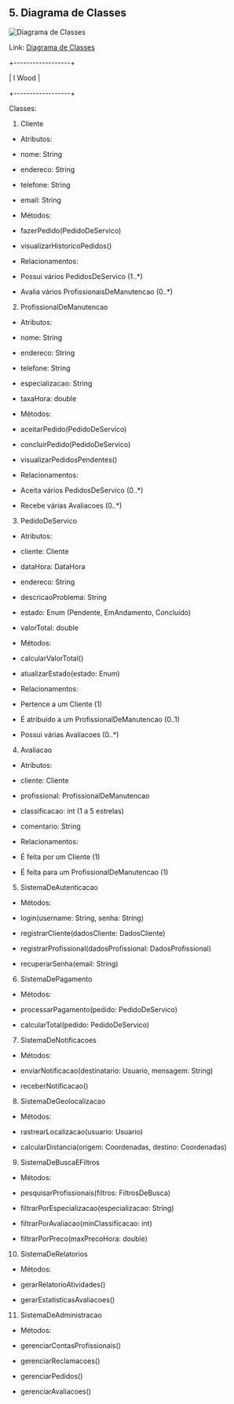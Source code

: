 ## 5. Diagrama de Classes

![Diagrama de Classes](https://i.ibb.co/c14kjLH/Diagrama-de-Classes.png)

Link: [Diagrama de Classes](https://lucid.app/lucidchart/cddddec4-714e-4a94-9e53-45e370845014/edit?invitationId=inv_a10d9bc1-12c9-4748-ab41-4d787a7f8e28&page=HWEp-vi-RSFO#)

+------------------+

| I Wood |

+------------------+

Classes:

1. Cliente

- Atributos:

- nome: String

- endereco: String

- telefone: String

- email: String

- Métodos:

- fazerPedido(PedidoDeServico)

- visualizarHistoricoPedidos()

- Relacionamentos:

- Possui vários PedidosDeServico (1..\*)

- Avalia vários ProfissionaisDeManutencao (0..\*)

2. ProfissionalDeManutencao

- Atributos:

- nome: String

- endereco: String

- telefone: String

- especializacao: String

- taxaHora: double

- Métodos:

- aceitarPedido(PedidoDeServico)

- concluirPedido(PedidoDeServico)

- visualizarPedidosPendentes()

- Relacionamentos:

- Aceita vários PedidosDeServico (0..\*)

- Recebe várias Avaliacoes (0..\*)

3. PedidoDeServico

- Atributos:

- cliente: Cliente

- dataHora: DataHora

- endereco: String

- descricaoProblema: String

- estado: Enum (Pendente, EmAndamento, Concluído)

- valorTotal: double

- Métodos:

- calcularValorTotal()

- atualizarEstado(estado: Enum)

- Relacionamentos:

- Pertence a um Cliente (1)

- É atribuído a um ProfissionalDeManutencao (0..1)

- Possui várias Avaliacoes (0..\*)

4. Avaliacao

- Atributos:

- cliente: Cliente

- profissional: ProfissionalDeManutencao

- classificacao: int (1 a 5 estrelas)

- comentario: String

- Relacionamentos:

- É feita por um Cliente (1)

- É feita para um ProfissionalDeManutencao (1)

5. SistemaDeAutenticacao

- Métodos:

- login(username: String, senha: String)

- registrarCliente(dadosCliente: DadosCliente)

- registrarProfissional(dadosProfissional: DadosProfissional)

- recuperarSenha(email: String)

6. SistemaDePagamento

- Métodos:

- processarPagamento(pedido: PedidoDeServico)

- calcularTotal(pedido: PedidoDeServico)

7. SistemaDeNotificacoes

- Métodos:

- enviarNotificacao(destinatario: Usuario, mensagem: String)

- receberNotificacao()

8. SistemaDeGeolocalizacao

- Métodos:

- rastrearLocalizacao(usuario: Usuario)

- calcularDistancia(origem: Coordenadas, destino: Coordenadas)

9. SistemaDeBuscaEFiltros

- Métodos:

- pesquisarProfissionais(filtros: FiltrosDeBusca)

- filtrarPorEspecializacao(especializacao: String)

- filtrarPorAvaliacao(minClassificacao: int)

- filtrarPorPreco(maxPrecoHora: double)

10. SistemaDeRelatorios

- Métodos:

- gerarRelatorioAtividades()

- gerarEstatisticasAvaliacoes()

11. SistemaDeAdministracao

- Métodos:

- gerenciarContasProfissionais()

- gerenciarReclamacoes()

- gerenciarPedidos()

- gerenciarAvaliacoes()
